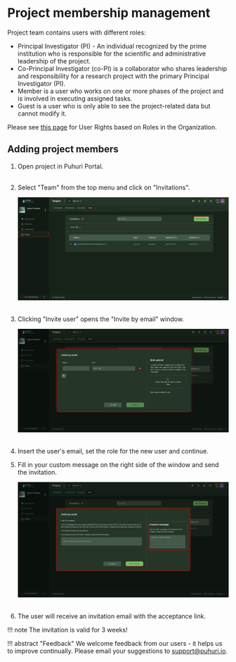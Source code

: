 # Project membership management

Project team contains users with different roles:

- Principal Investigator (PI)  - An individual recognized by the prime institution who is responsible for the scientific and administrative leadership of the project.
- Co-Principal Investigator (co-PI) is a collaborator who shares leadership and responsibility for a research project with the primary Principal Investigator (PI).
- Member is a user who works on one or more phases of the project and is involved in executing assigned tasks.
- Guest is a user who is only able to see the project-related data but cannot modify it.
  
Please see [this page](https://puhuri.neic.no/user_guides/user_roles/) for User Rights based on Roles in the Organization.

## Adding project members

1. Open project in Puhuri Portal.<br><br>
2. Select "Team" from the top menu and click on "Invitations".<br><be>

    ![Invite user](../../assets/invitation-1.jpg)<br><br>

3. Clicking "Invite user" opens the "Invite by email" window.<br><be>

    ![Invite user](../../assets/invitation-2.jpg)<br><br>

4. Insert the user's email, set the role for the new user and continue.<br><be>

5. Fill in your custom message on the right side of the window and send the invitation.<br><be>

    ![Invite user](../../assets/invitation-3.jpg)<br><br>

6. The user will receive an invitation email with the acceptance link.

!!! note
    The invitation is valid for 3 weeks!

!!! abstract "Feedback"
    We welcome feedback from our users - it helps us to improve continually. Please email your suggestions to [support@puhuri.io](mailto:support@puhuri.io).
